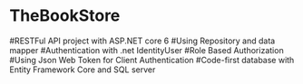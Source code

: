 # TheBookStore
#RESTFul API project with ASP.NET core 6
#Using Repository and data mapper
#Authentication with .net IdentityUser
#Role Based Authorization 
#Using Json Web Token for Client Authentication
#Code-first database with Entity Framework Core and SQL server
